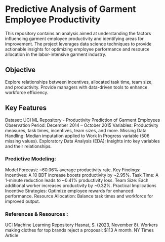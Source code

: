 # Predictive Analysis of Garment Employee Productivity
This repository contains an analysis aimed at understanding the factors influencing garment employee productivity and identifying areas for improvement. The project leverages data science techniques to provide actionable insights for optimizing employee performance and resource allocation in the labor-intensive garment industry.

## Objective
Explore relationships between incentives, allocated task time, team size, and productivity.
Provide managers with data-driven tools to enhance workforce efficiency.
## Key Features
Dataset: UCI ML Repository - Productivity Prediction of Garment Employees
Observation Period: December 2014 – October 2015
Variables: Productivity measures, task times, incentives, team sizes, and more.
Missing Data Handling: Median imputation applied to Work In Progress variable (506 missing values).
Exploratory Data Analysis (EDA):
Insights into key variables and their relationships.

### Predictive Modeling:

Model Forecast: ~60.06% average productivity rate.
Key Findings:
Incentives: A 10 BDT increase boosts productivity by ~2.95%.
Task Time: A 1-minute reduction leads to ~0.41% productivity loss.
Team Size: Each additional worker increases productivity by ~0.32%.
Practical Implications
Incentive Strategies: Optimize employee rewards for enhanced performance.
Resource Allocation: Balance task times and workforce for improved output.
### References & Resources : 
UCI Machine Learning Repository
Hasnat, S. (2023, November 8). Workers making clothes for top brands reject a proposal: $113 A month. NY Times Article
